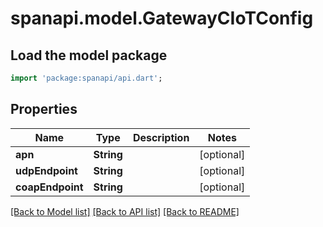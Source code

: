 # spanapi.model.GatewayCIoTConfig

## Load the model package
```dart
import 'package:spanapi/api.dart';
```

## Properties
Name | Type | Description | Notes
------------ | ------------- | ------------- | -------------
**apn** | **String** |  | [optional] 
**udpEndpoint** | **String** |  | [optional] 
**coapEndpoint** | **String** |  | [optional] 

[[Back to Model list]](../README.md#documentation-for-models) [[Back to API list]](../README.md#documentation-for-api-endpoints) [[Back to README]](../README.md)


